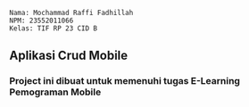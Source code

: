 ```
Nama: Mochammad Raffi Fadhillah
NPM: 23552011066
Kelas: TIF RP 23 CID B
```
## Aplikasi Crud Mobile
### Project ini dibuat untuk memenuhi tugas E-Learning Pemograman Mobile
